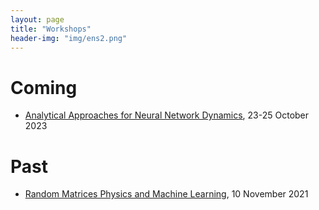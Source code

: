 ```yaml
---
layout: page
title: "Workshops"
header-img: "img/ens2.png"
---
```


Coming
============================

- [Analytical Approaches for Neural Network Dynamics](../workshop-23-10-2023), 23-25 October 2023

Past
============================
- [Random Matrices Physics and Machine Learning](../workshop-10-11-2021), 10 November 2021
